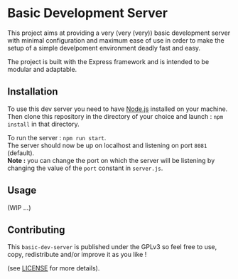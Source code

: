 # Basic Development Server

This project aims at providing a very (very (very)) basic development server with
minimal configuration and maximum ease of use in order to make the setup of a
simple develpoment environment deadly fast and easy.

The project is built with the Express framework and is intended to be modular and
adaptable.

## Installation

To use this dev server you need to have [Node.js](https://nodejs.org/en/download/)
installed on your machine.  
Then clone this repository in the directory of your choice and launch : `npm install`
in that directory.  

To run the server : `npm run start`.  
The server should now be up on localhost and listening on port `8081` (default).  
**Note :** you can change the port on which the server will be listening by changing
the value of the `port` constant in `server.js`.

## Usage

(WIP ...)

## Contributing

This `basic-dev-server` is published under the GPLv3 so feel free to use, copy,
redistribute and/or improve it as you like !

(see [LICENSE](./LICENSE.txt) for more details).
